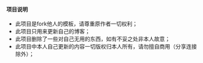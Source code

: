 #### 项目说明

- 此项目是fork他人的模板，请尊重原作者一切权利；
- 此项目只用来更新自己的博客；
- 此项目删除了一些对自己无用的东西，如有不妥之处非本人故意；
- 此项目中本人自己更新的内容一切版权归本人所有，请勿擅自商用（分享连接除外）；
